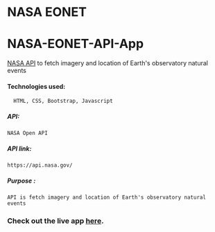 # NASA EONET
# NASA-EONET-API-App

   [NASA API](https://eonet.gsfc.nasa.gov/docs/v3) to fetch imagery and location of Earth's observatory natural events

#### Technologies used:
      HTML, CSS, Bootstrap, Javascript

 ##### API:
    NASA Open API

##### API link:
    https://api.nasa.gov/

##### Purpose :
    API is fetch imagery and location of Earth's observatory natural events

### Check out the live app [here](http://203.193.173.125/buildriseshine/api/javascript/nasa/nasa-EONET).
